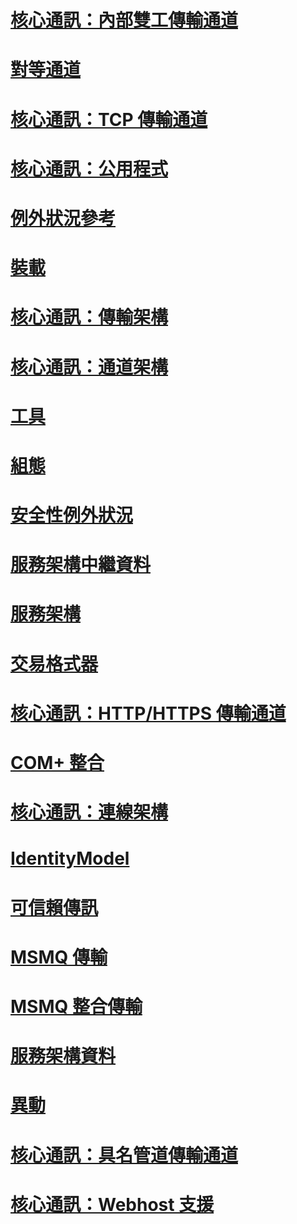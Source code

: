 # [核心通訊：內部雙工傳輸通道](core-communications-internal-duplex-transport-channels.md)
# [對等通道](peer-channel.md)
# [核心通訊：TCP 傳輸通道](core-communications-tcp-transport-channels.md)
# [核心通訊：公用程式](core-communications-utilities.md)
# [例外狀況參考](index.md)
# [裝載](hosting-exceptions.md)
# [核心通訊：傳輸架構](core-communications-transport-framework.md)
# [核心通訊：通道架構](core-communications-channel-framework.md)
# [工具](tools.md)
# [組態](configuration.md)
# [安全性例外狀況](security-exceptions.md)
# [服務架構中繼資料](service-framework-metadata.md)
# [服務架構](service-framework.md)
# [交易格式器](transaction-formatter.md)
# [核心通訊：HTTP/HTTPS 傳輸通道](core-communications-http-https-transport-channels.md)
# [COM+ 整合](com-integration.md)
# [核心通訊：連線架構](core-communications-connection-framework.md)
# [IdentityModel](identitymodel-exceptions.md)
# [可信賴傳訊](reliable-messaging.md)
# [MSMQ 傳輸](msmq-transport.md)
# [MSMQ 整合傳輸](msmq-integration-transport.md)
# [服務架構資料](service-framework-data.md)
# [異動](transaction-exceptions.md)
# [核心通訊：具名管道傳輸通道](core-communications-named-pipe-transport-channels.md)
# [核心通訊：Webhost 支援](core-communications-webhost-support.md)
